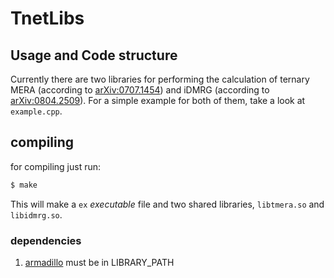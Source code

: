 TnetLibs
====
## Usage and Code structure

Currently there are two libraries for performing the calculation of
ternary MERA (according to
[arXiv:0707.1454](http://arxiv.org/abs/0707.1454)) and iDMRG
(according to [arXiv:0804.2509](http://arxiv.org/abs/0804.2509)). For
a simple example for both of them, take a look at `example.cpp`.

## compiling

for compiling just run:

```bash
$ make
```

This will make a `ex` *executable* file and two shared libraries,
`libtmera.so` and `libidmrg.so`.

### dependencies

1. [armadillo](http://arma.sourceforge.net/) must be in LIBRARY_PATH
